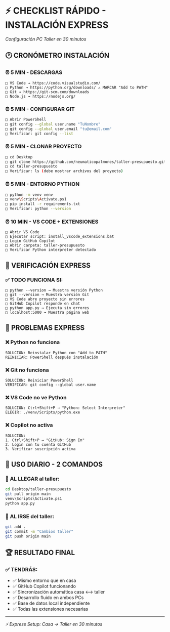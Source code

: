 # ⚡ CHECKLIST RÁPIDO - INSTALACIÓN EXPRESS

_Configuración PC Taller en 30 minutos_

## 🕐 CRONÓMETRO INSTALACIÓN

### ⏰ **5 MIN** - DESCARGAS

```
□ VS Code → https://code.visualstudio.com/
□ Python → https://python.org/downloads/ ⚠️ MARCAR "Add to PATH"
□ Git → https://git-scm.com/downloads
□ Node.js → https://nodejs.org/
```

### ⏰ **5 MIN** - CONFIGURAR GIT

```bash
□ Abrir PowerShell
□ git config --global user.name "TuNombre"
□ git config --global user.email "tu@email.com"
□ Verificar: git config --list
```

### ⏰ **5 MIN** - CLONAR PROYECTO

```bash
□ cd Desktop
□ git clone https://github.com/neumaticopalmones/taller-presupuesto.git
□ cd taller-presupuesto
□ Verificar: ls (debe mostrar archivos del proyecto)
```

### ⏰ **5 MIN** - ENTORNO PYTHON

```bash
□ python -m venv venv
□ venv\Scripts\Activate.ps1
□ pip install -r requirements.txt
□ Verificar: python --version
```

### ⏰ **10 MIN** - VS CODE + EXTENSIONES

```
□ Abrir VS Code
□ Ejecutar script: install_vscode_extensions.bat
□ Login GitHub Copilot
□ Abrir carpeta: taller-presupuesto
□ Verificar Python interpreter detectado
```

## 🎯 VERIFICACIÓN EXPRESS

### ✅ **TODO FUNCIONA SI:**

```
□ python --version → Muestra versión Python
□ git --version → Muestra versión Git
□ VS Code abre proyecto sin errores
□ GitHub Copilot responde en chat
□ python app.py → Ejecuta sin errores
□ localhost:5000 → Muestra página web
```

## 🚨 PROBLEMAS EXPRESS

### ❌ Python no funciona

```
SOLUCIÓN: Reinstalar Python con "Add to PATH"
REINICIAR: PowerShell después instalación
```

### ❌ Git no funciona

```
SOLUCIÓN: Reiniciar PowerShell
VERIFICAR: git config --global user.name
```

### ❌ VS Code no ve Python

```
SOLUCIÓN: Ctrl+Shift+P → "Python: Select Interpreter"
ELEGIR: ./venv/Scripts/python.exe
```

### ❌ Copilot no activa

```
SOLUCIÓN:
1. Ctrl+Shift+P → "GitHub: Sign In"
2. Login con tu cuenta GitHub
3. Verificar suscripción activa
```

## 📱 **USO DIARIO - 2 COMANDOS**

### 🌅 **AL LLEGAR al taller:**

```bash
cd Desktop/taller-presupuesto
git pull origin main
venv\Scripts\Activate.ps1
python app.py
```

### 🌅 **AL IRSE del taller:**

```bash
git add .
git commit -m "Cambios taller"
git push origin main
```

## 🏆 **RESULTADO FINAL**

### ✅ **TENDRÁS:**

- ✅ Mismo entorno que en casa
- ✅ GitHub Copilot funcionando
- ✅ Sincronización automática casa ⟷ taller
- ✅ Desarrollo fluido en ambos PCs
- ✅ Base de datos local independiente
- ✅ Todas las extensiones necesarias

---

_⚡ Express Setup: Casa → Taller en 30 minutos_
